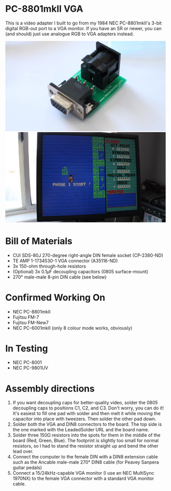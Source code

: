 # PC-8801mkII VGA
This is a video adapter I built to go from my 1984 NEC PC-8801mkII's 3-bit digital RGB-out port to a VGA monitor. If you have an SR or newer, you can (and should) just use analogue RGB to VGA adapters instead.

![Assembled adapter](pictures/pc88-vga-1.jpg)
![Dragon Slayer](pictures/dragon-slayer-gameplay.jpg)

# Bill of Materials
 * CUI SDS-80J 270-degree right-angle DIN female socket (CP-2380-ND)
 * TE AMP 1-1734530-1 VGA connector (A35116-ND)
 * 3x 150-ohm through-hole resistors
 * (Optional) 3x 0.1µF decoupling capacitors (0805 surface-mount)
 * 270° male-male 8-pin DIN cable (see below)
 
# Confirmed Working On
 * NEC PC-8801mkII
 * Fujitsu FM-7
 * Fujitsu FM-New7
 * NEC PC-6001mkII (only 8 colour mode works, obviously)

# In Testing
 * NEC PC-8001
 * NEC PC-9801UV

# Assembly directions
 1. If you want decoupling caps for better-quality video, solder the 0805 decoupling caps to positions C1, C2, and C3. Don't worry, you can do it! It's easiest to fill one pad with solder and then melt it while moving the capacitor into place with tweezers. Then solder the other pad down.
 2. Solder both the VGA and DIN8 connectors to the board. The top side is the one marked with the LeadedSolder URL and the board name.
 3. Solder three 150Ω resistors into the spots for them in the middle of the board (Red, Green, Blue). The footprint is slightly too small for normal resistors, so I had to stand the resistor straight up and bend the other lead over.
 4. Connect the computer to the female DIN with a DIN8 extension cable such as the Ancable male-male 270° DIN8 cable (for Peavey Sanpera guitar pedals)
 5. Connect a 15/24kHz-capable VGA monitor (I use an NEC MultiSync 1970NX) to the female VGA connector with a standard VGA monitor cable.

